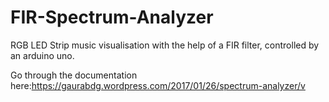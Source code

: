 # FIR-Spectrum-Analyzer
RGB LED Strip music visualisation with the help of a FIR filter, controlled by an arduino uno.

Go through the documentation here:https://gaurabdg.wordpress.com/2017/01/26/spectrum-analyzer/v
